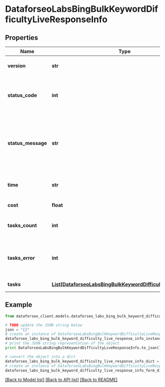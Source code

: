 # DataforseoLabsBingBulkKeywordDifficultyLiveResponseInfo


## Properties

Name | Type | Description | Notes
------------ | ------------- | ------------- | -------------
**version** | **str** | the current version of the API | [optional] 
**status_code** | **int** | general status code you can find the full list of the response codes here | [optional] 
**status_message** | **str** | general informational message you can find the full list of general informational messages here | [optional] 
**time** | **str** | total execution time, seconds | [optional] 
**cost** | **float** | total tasks cost, USD | [optional] 
**tasks_count** | **int** | the number of tasks in the tasks array | [optional] 
**tasks_error** | **int** | the number of tasks in the tasks array returned with an error | [optional] 
**tasks** | [**List[DataforseoLabsBingBulkKeywordDifficultyLiveTaskInfo]**](DataforseoLabsBingBulkKeywordDifficultyLiveTaskInfo.md) | array of tasks | [optional] 

## Example

```python
from dataforseo_client.models.dataforseo_labs_bing_bulk_keyword_difficulty_live_response_info import DataforseoLabsBingBulkKeywordDifficultyLiveResponseInfo

# TODO update the JSON string below
json = "{}"
# create an instance of DataforseoLabsBingBulkKeywordDifficultyLiveResponseInfo from a JSON string
dataforseo_labs_bing_bulk_keyword_difficulty_live_response_info_instance = DataforseoLabsBingBulkKeywordDifficultyLiveResponseInfo.from_json(json)
# print the JSON string representation of the object
print DataforseoLabsBingBulkKeywordDifficultyLiveResponseInfo.to_json()

# convert the object into a dict
dataforseo_labs_bing_bulk_keyword_difficulty_live_response_info_dict = dataforseo_labs_bing_bulk_keyword_difficulty_live_response_info_instance.to_dict()
# create an instance of DataforseoLabsBingBulkKeywordDifficultyLiveResponseInfo from a dict
dataforseo_labs_bing_bulk_keyword_difficulty_live_response_info_form_dict = dataforseo_labs_bing_bulk_keyword_difficulty_live_response_info.from_dict(dataforseo_labs_bing_bulk_keyword_difficulty_live_response_info_dict)
```
[[Back to Model list]](../README.md#documentation-for-models) [[Back to API list]](../README.md#documentation-for-api-endpoints) [[Back to README]](../README.md)


